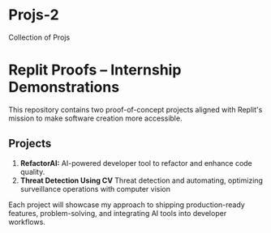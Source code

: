 # Projs-2
Collection of Projs
# Replit Proofs – Internship Demonstrations

This repository contains two proof-of-concept projects aligned with Replit's mission to make software creation more accessible.

## Projects
1. **RefactorAI:** AI-powered developer tool to refactor and enhance code quality.  
2. **Threat Detection Using CV** Threat detection and automating, optimizing surveillance operations with computer vision

Each project will showcase my approach to shipping production-ready features, problem-solving, and integrating AI tools into developer workflows.
